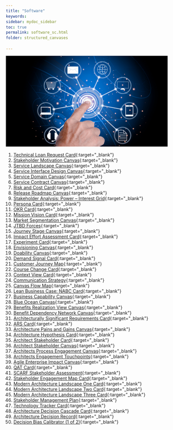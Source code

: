 ```yaml
---
title: "Software"
keywords: 
sidebar: mydoc_sidebar
toc: true
permalink: software_sc.html
folder: structured_canvases

---
```

![Structured Canvases - Business](media/software_001.png)

1. [Technical Loan Request Card](technical_loan_request_card.md){:target="_blank"}
2. [Stakeholder Motivation Canvas](stakeholder_motivation_canvas.md){:target="_blank"}
3. [Service Landscape Canvas](service_landscape_canvas.md){:target="_blank"}
4. [Service Interface Design Canvas](service_interface_design_canvas.md){:target="_blank"}
5. [Service Domain Canvas](service_domain_canvas.md){:target="_blank"}
6. [Service Contract Canvas](service_contract_canvas.md){:target="_blank"}
7. [Risk and Cost Card](risk_and_cost_card.md){:target="_blank"}
8. [Release Roadmap Canvas](release_roadmap_canvas.md){:target="_blank"}
9. [Stakeholder Analysis: Power – Interest Grid](power_interest_grid.md){:target="_blank"}
10. [Persona Card](persona_card.md){:target="_blank"}
11. [OKR Card](okr_card.md){:target="_blank"}
12. [Mission Vision Card](mission_vision_card.md){:target="_blank"}
13. [Market Segmentation Canvas](market_segmentation_canvas.md){:target="_blank"}
14. [JTBD Forces](jtbd_forces.md){:target="_blank"}
15. [Journey Stage Canvas](journey_stage_canvas.md){:target="_blank"}
16. [Impact Effort Assessment Card](impact_effort_assessment_card.md){:target="_blank"}
17. [Experiment Card](experiment_card.md){:target="_blank"}
18. [Envisioning Canvas](envisioning_canvas.md){:target="_blank"}
19. [Doability Canvas](doability_canvas.md){:target="_blank"}
20. [Demand Signal Card](demand_signal_card.md){:target="_blank"}
21. [Customer Journey Map](customer_journey_map.md){:target="_blank"}
22. [Course Change Card](course_change_card.md){:target="_blank"}
23. [Context View Card](context_view_card.md){:target="_blank"}
24. [Communication Strategy](communication_strategy.md){:target="_blank"}
25. [Canvas Flow Map](canvas_flow_map.md){:target="_blank"}
26. [Lean Business Case: NABC Card](business_case_nabc_card.md){:target="_blank"}
27. [Business Capability Canvas](business_capability_canvas.md){:target="_blank"}
28. [Blue Ocean Canvas](blue_ocean_canvas.md){:target="_blank"}
29. [Benefits Realization View Canvas](benefits_realization_view_canvas.md){:target="_blank"}
30. [Benefit Dependency Network Canvas](benefits_dependency_network_canvas.md){:target="_blank"}
31. [Architecturally Significant Requirements Card](asr_card.md){:target="_blank"}
32. [ARS Card](ars_card.md){:target="_blank"}
33. [Architecture Pains and Gains Canvas](architecture_pains_and_gains.md){:target="_blank"}
34. [Architecture Hypothesis Card](architecture_hypothesis_card.md){:target="_blank"}
35. [Architect Stakeholder Card](architect_stakeholder_card.md){:target="_blank"}
36. [Architect Stakeholder Canvas](architect_stakeholder_canvas.md){:target="_blank"}
37. [Architects Process Engagement Canvas](architects_process_engagement_canvas.md){:target="_blank"}
38. [Architects Engagement Touchpoints](architects_engagement_touchpoints.md){:target="_blank"}
39. [Agile Enterprise Impact Canvas](agile_enterprise_impact_canvas.md){:target="_blank"}
40. [QAT Card](qat_card.md){:target="_blank"}
41. [SCARF Stakeholder Assessment](scarf_stakeholder_assessment.md){:target="_blank"}
42. [Stakeholder Engagement Map Card](stakeholder_engagement_map_card.md){:target="_blank"}
43. [Modern Architecture Landscape One Card](modern_architecture_landscape_one_card.md){:target="_blank"}
44. [Modern Architecture Landscape Two Card](modern_architecture_landscape_two_card.md){:target="_blank"}
45. [Modern Architecture Landscape Three Card](modern_architecture_landscape_three_card.md){:target="_blank"}
46. [Stakeholder Management Plan](stakholder_management_plan.md){:target="_blank"}
47. [Technology Tracker Card](technology_tracker_card.md){:target="_blank"}
48. [Architecture Decision Cascade Card](architecture_decision_cascade_card.md){:target="_blank"}
49. [Architecture Decision Record](architecture_decision_record.md){:target="_blank"}
50. [Decision Bias Calibrator (1 of 2)](decision_bias_calibrator_1.md){:target="_blank"}